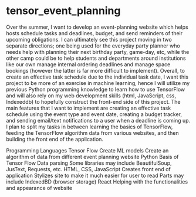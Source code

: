 # tensor_event_planning
Over the summer, I want to develop an event-planning website which helps hosts schedule tasks and deadlines, budget, and send reminders of their upcoming obligations. I can ultimately see this project moving in two separate directions; one being used for the everyday party planner who needs help with planning their next birthday party, game-day, etc, while the other camp could be to help students and departments around institutions like our own manage internal ordering deadlines and manage space bookings (however the latter is far more difficult to implement). Overall, to create an effective task schedule due to the individual task date, I want this project to be more of an exercise in machine learning, hence I will utilize my previous Python programming knowledge to learn how to use TensorFlow and will also rely on my web development skills (html, JavaScript, css, Indexeddb) to hopefully construct the front-end side of this project. The main features that I want to implement are creating an effective task schedule using the event type and event date, creating a budget tracker, and sending email/text notifications to a user when a deadline is coming up. I plan to split my tasks in between learning the basics of TensorFlow, feeding the TensorFlow algorithm data from various websites, and then building the front end of the application. 

Programming Languages
Tensor Flow
Create ML models
Create an algorithm of data from different event planning website
Python
Basis of Tensor Flow
Data parsing
Some libraries may include BeautifulSoup, JusText, Requests, etc.
HTML, CSS, JavaScript
Creates front end of application
Stylizes site to make it much easier for user to read
Parts may include IndexedBD (browser storage)
React
Helping with the functionalities and appearance of website
